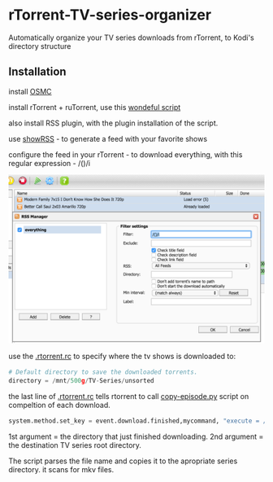 # rTorrent-TV-series-organizer
Automatically organize your TV series downloads from rTorrent, to Kodi's directory structure

## Installation

install [OSMC](https://osmc.tv/) 

install rTorrent + ruTorrent, use this [wondeful script](https://github.com/Kerwood/Rtorrent-Auto-Install)

also install RSS plugin, with the plugin installation of the script.

use [showRSS](http://new.showrss.info/) - to generate a feed with your favorite shows

configure the feed in your rTorrent - to download everything, with this regular expression - /()/i

![alt tag](https://raw.githubusercontent.com/oridanus/rTorrent-TV-series-organizer/master/Screen%20Shot%202016-03-11%20at%2012.40.54%20PM.png)

use the [.rtorrent.rc](https://github.com/oridanus/rTorrent-TV-series-organizer/blob/master/.rtorrent.rc) to specify where the tv shows is downloaded to:

```python
# Default directory to save the downloaded torrents.
directory = /mnt/500g/TV-Series/unsorted
```

the last line of [.rtorrent.rc](https://github.com/oridanus/rTorrent-TV-series-organizer/blob/master/.rtorrent.rc) tells rtorrent to call [copy-episode.py](https://github.com/oridanus/rTorrent-TV-series-organizer/blob/master/copy-episode.py) script on compeltion of each download. 

```python
system.method.set_key = event.download.finished,mycommand, "execute = /usr/bin/python, /home/osmc/organizer/copy-episode.py, $d.get_base_path=, /mnt/500g/TV-Series"
```
1st argument = the directory that just finished downloading.
2nd argument = the destination TV series root directory.

The script parses the file name and copies it to the apropriate series directory. it scans for mkv files.


